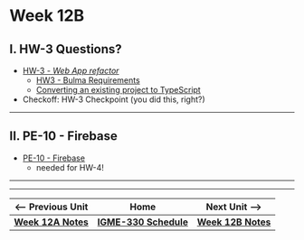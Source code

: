 # Week 12B

## I. HW-3 Questions?

- [HW-3 - *Web App refactor*](../hw/hw-3.md)
  - [HW3 - Bulma Requirements](../hw/hw3-bulma-requirements.md)
  - [Converting an existing project to TypeScript](../hw/hw3-typescript-notes.md)
- Checkoff: HW-3 Checkpoint (you did this, right?)

---

## II. PE-10 - Firebase
- [PE-10 - Firebase](../pe/pe-10.md)
  - needed for HW-4!

---
---

| <-- Previous Unit | Home | Next Unit -->
| --- | --- | --- 
| [**Week 12A Notes**](12A.md)  |  [**IGME-330 Schedule**](../schedule.md) | [**Week 12B Notes**](13A.md)

